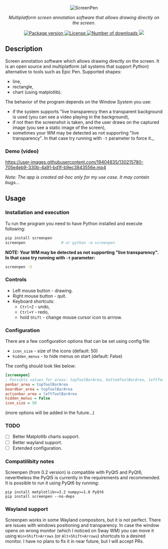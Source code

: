 <p align="center">
    <img src="https://github.com/rsusik/screenpen/raw/master/screenpen.png" alt="ScreenPen" />
</p>
<p align="center">
    <em>Multiplatform screen annotation software that allows drawing directly on the screen.</em>
</p>
<p align="center">
<a href="https://pypi.org/project/screenpen" target="_blank">
    <img src="https://img.shields.io/pypi/v/screenpen?color=%2334D058&label=pypi%20package" alt="Package version">
</a>
<a href="https://github.com/rsusik/screenpen/blob/master/LICENSE" target="_blank">
    <img src="https://img.shields.io/github/license/rsusik/screenpen" alt="License">
</a>
<a href="https://pepy.tech/project/screenpen" target="_blank">
    <img src="https://static.pepy.tech/personalized-badge/screenpen?period=total&units=international_system&left_color=grey&right_color=brightgreen&left_text=Downloads" alt="Number of downloads">
</a>
<a href="https://pepy.tech/project/screenpen" target="_blank">
    <img src="https://static.pepy.tech/personalized-badge/screenpen?period=month&units=international_system&left_color=grey&right_color=brightgreen&left_text=Downloads/month">
</a>
</p>


## Description

Screen annotation software which allows drawing directly on the screen. 
It is an open source and multiplatform 
(all systems that support Python) 
alternative to tools such as Epic Pen. 
Supported shapes:
* line,
* rectangle,
* chart (using matplotlib).

The behavior of the program depends on the Window System you use:
* if the system supports "live transparency then a transparent background is used (you can see a video playing in the background),
* if not then the screenshot is taken, and the user draws on the captured image (you see a static image of the screen),
* sometimes your WM may be detected as not supporting "live transparency". In that case try running with `-t` parameter to force it._


### Demo (video)

https://user-images.githubusercontent.com/19404835/130215780-705e4eb9-330b-4a91-bd1f-b9ec3843556e.mp4


*Note: The app is created ad-hoc only for my use case. It may contain bugs...*


## Usage

### Installation and execution

Tu run the program you need to have Python installed and execute following:

```bash
pip install screenpen
screenpen                # or python -m screenpen
```

**NOTE: Your WM may be detected as not supporting "live transparency". In that case try running with `-t` parameter:**

```bash
screenpen -t
```

### Controls
* Left mouse button - drawing.
* Right mouse button - quit.
* Keyboard shortcuts:
    * `Ctrl+Z` - undo,
    * `Ctrl+Y` - redo,
    * hold `Shift` - change mouse cursor icon to arrrow.


### Configuration
There are a few configuration options that can be set using config file:
* `icon_size` - size of the icons (default: 50)
* `hidden_menus` - to hide menus on start (default: False)

The config should look like below:
```ini
[screenpen]
; Possible values for areas: topToolBarArea, bottomToolBarArea, leftToolBarArea, rightToolBarArea
penbar_area = topToolBarArea
boardbar_area = topToolBarArea
actionbar_area = leftToolBarArea
hidden_menus = False
icon_size = 50
```
(more options will be added in the future...)

### TODO

- [ ] Better Matplotlib charts support.
- [ ] Better wayland support.
- [ ] Extended configuration.

### Compatilibity notes

Screenpen (from 0.2 version) is compatible with PyQt5 and PyQt6, nevertheless the PyQt5 is currently in the requirements and recommended.
It is possible to run it using PyQt6 by running:
```
pip install matplotlib>=3.2 numpy>=1.8 PyQt6
pip install screenpen --no-deps
```

### Wayland support

Screenpen works in some Wayland compositors, but it is not perfect.
There are issues with windows positioning and transparency.
In case the window opens on wrong monitor (which I noticed on Sway WM) you can move it using `Win+Shift+Arrows` (or `Alt+Shift+Arrows`) shortcuts to a desired monitor.
I have no plans to fix it in near future, but I will accept PRs.
